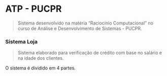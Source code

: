 # ATP - PUCPR 

> Sistema desenvolvido na matéria “Raciocínio Computacional” no curso de Análise e Desenvolvimento de Sistemas - PUCPR.

### Sistema Loja

> Sistema elaborado para verificação de crédito com base no salário e na idade dos clientes. 

O sistema é dividido em 4 partes. 
